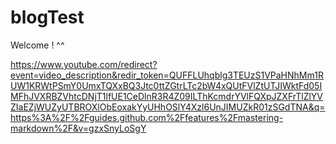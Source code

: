 # blogTest
Welcome ! ^^

https://www.youtube.com/redirect?event=video_description&redir_token=QUFFLUhqblg3TEUzS1VPaHNhMm1RUW1KRWtPSmY0UmxTQXxBQ3Jtc0ttZGtrLTc2bW4xQUtFVlZtUTJIWktFd05IMFhJVXRBZVhtcDNjT1lfUE1CeDlnR3R4Z09ILThKcmdrYVlFQXpJZXFrTlZlYVZIaEZjWUZyUTBROXlObEoxakYyUHhOSlY4Xzl6UnJIMUZkR01zSGdTNA&q=https%3A%2F%2Fguides.github.com%2Ffeatures%2Fmastering-markdown%2F&v=gzxSnyLoSgY
